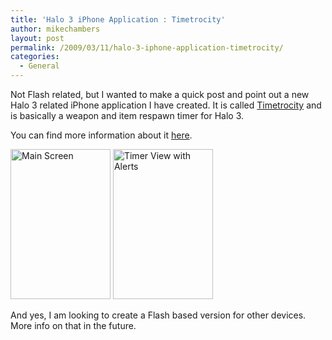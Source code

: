 ```yaml
---
title: 'Halo 3 iPhone Application : Timetrocity'
author: mikechambers
layout: post
permalink: /2009/03/11/halo-3-iphone-application-timetrocity/
categories:
  - General
---
```



Not Flash related, but I wanted to make a quick post and point out a new Halo 3 related iPhone application I have created. It is called [Timetrocity][1] and is basically a weapon and item respawn timer for Halo 3.

You can find more information about it [here][1].  
<!--more-->

[<img src="http://farm4.static.flickr.com/3379/3341322133_f64ed36441_m.jpg" width="160" height="240" alt="Main Screen" />][2] [<img src="http://farm4.static.flickr.com/3326/3341322103_058a5349a6_m.jpg" width="160" height="240" alt="Timer View with Alerts" />][3]

And yes, I am looking to create a Flash based version for other devices. More info on that in the future.

 [1]: http://www.mikechambers.com/timetrocity/
 [2]: http://www.flickr.com/photos/mikechambers/3341322133/ "Main Screen by mike.chambers, on Flickr"
 [3]: http://www.flickr.com/photos/mikechambers/3341322103/ "Timer View with Alerts by mike.chambers, on Flickr"